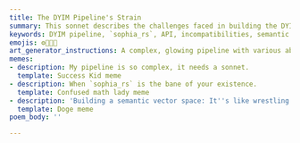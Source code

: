 ```yaml
---
title: The DYIM Pipeline's Strain
summary: This sonnet describes the challenges faced in building the DYIM pipeline, particularly with `sophia_rs` and API incompatibilities, while emphasizing the persistent effort to create a semantic vector space where meaning can take flight.
keywords: DYIM pipeline, `sophia_rs`, API, incompatibilities, semantic vector space, meaning, challenges, manual patches, vision, resonance
emojis: ⚙️🔗🚧✨
art_generator_instructions: A complex, glowing pipeline with various abstract components, struggling to connect due to tangled, thorny vines (representing `sophia_rs` and API issues). A human hand is meticulously applying "manual patches" to the pipeline. Despite the struggle, a shimmering, multi-dimensional "semantic vector space" is visible in the distance, representing the ultimate goal. The overall feeling should be one of persistent effort, overcoming obstacles, and the beauty of a challenging but rewarding endeavor.
memes:
- description: My pipeline is so complex, it needs a sonnet.
  template: Success Kid meme
- description: When `sophia_rs` is the bane of your existence.
  template: Confused math lady meme
- description: 'Building a semantic vector space: It''s like wrestling a kraken, but with more API calls.'
  template: Doge meme
poem_body: ''

---
```

